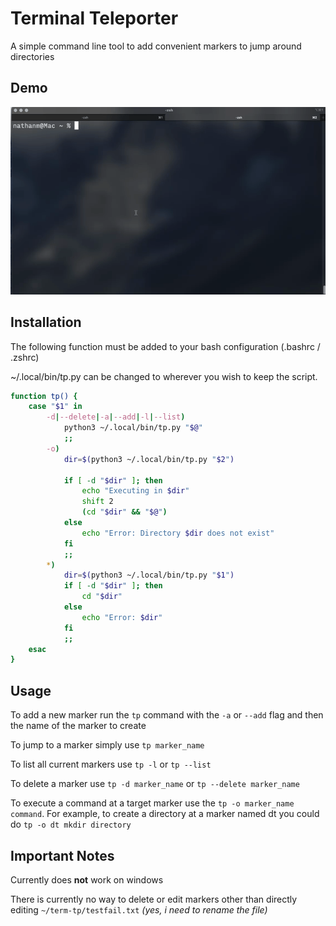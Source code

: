 # Terminal Teleporter

A simple command line tool to add convenient markers to jump around directories

## Demo
![Tool Demo](tool-demo.gif)

## Installation

The following function must be added to your bash configuration (.bashrc / .zshrc)

~/.local/bin/tp.py can be changed to wherever you wish to keep the script.

```bash
function tp() {
    case "$1" in
        -d|--delete|-a|--add|-l|--list)
            python3 ~/.local/bin/tp.py "$@"
            ;;
        -o)
            dir=$(python3 ~/.local/bin/tp.py "$2")

            if [ -d "$dir" ]; then
                echo "Executing in $dir"
                shift 2
                (cd "$dir" && "$@")
            else
                echo "Error: Directory $dir does not exist"
            fi
            ;;
        *)
            dir=$(python3 ~/.local/bin/tp.py "$1")
            if [ -d "$dir" ]; then
                cd "$dir"
            else
                echo "Error: $dir"
            fi
            ;;
    esac
}
```

## Usage

To add a new marker run the `tp` command with the `-a` or `--add` flag and then the name of the marker to create

To jump to a marker simply use `tp marker_name`

To list all current markers use `tp -l` or `tp --list`

To delete a marker use `tp -d marker_name` or `tp --delete marker_name`

To execute a command at a target marker use the `tp -o marker_name command`. For example, to create a directory at a marker named dt you could do `tp -o dt mkdir directory`
## Important Notes

Currently does **not** work on windows

There is currently no way to delete or edit markers other than directly editing `~/term-tp/testfail.txt`
*(yes, i need to rename the file)*
